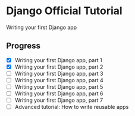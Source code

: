 # Django Official Tutorial
Writing your first Django app

## Progress
- [x] Writing your first Django app, part 1
- [x] Writing your first Django app, part 2
- [ ] Writing your first Django app, part 3
- [ ] Writing your first Django app, part 4
- [ ] Writing your first Django app, part 5
- [ ] Writing your first Django app, part 6
- [ ] Writing your first Django app, part 7
- [ ] Advanced tutorial: How to write reusable apps

